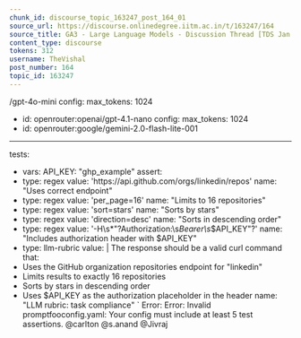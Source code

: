 ```yaml
---
chunk_id: discourse_topic_163247_post_164_01
source_url: https://discourse.onlinedegree.iitm.ac.in/t/163247/164
source_title: GA3 - Large Language Models - Discussion Thread [TDS Jan 2025]
content_type: discourse
tokens: 312
username: TheVishal
post_number: 164
topic_id: 163247
---
```


/gpt-4o-mini
 config:
 max_tokens: 1024
 - id: openrouter:openai/gpt-4.1-nano
 config:
 max_tokens: 1024
 - id: openrouter:google/gemini-2.0-flash-lite-001

---

tests:
 - vars:
 API_KEY: "ghp_example"
 assert:
 - type: regex
 value: 'https://api\.github\.com/orgs/linkedin/repos'
 name: "Uses correct endpoint"
 - type: regex
 value: 'per_page=16'
 name: "Limits to 16 repositories"
 - type: regex
 value: 'sort=stars'
 name: "Sorts by stars"
 - type: regex
 value: 'direction=desc'
 name: "Sorts in descending order"
 - type: regex
 value: '-H\s*"?Authorization:\s*Bearer\s*\$API_KEY"?'
 name: "Includes authorization header with $API_KEY"
 - type: llm-rubric
 value: |
 The response should be a valid curl command that:
 - Uses the GitHub organization repositories endpoint for "linkedin"
 - Limits results to exactly 16 repositories
 - Sorts by stars in descending order
 - Uses $API_KEY as the authorization placeholder in the header
 name: "LLM rubric: task compliance"
`
Error: Error: Invalid promptfooconfig.yaml: Your config must include at least 5 test assertions.
@carlton @s.anand @Jivraj

